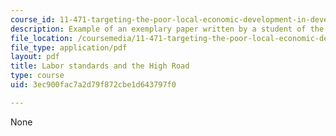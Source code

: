 ```yaml
---
course_id: 11-471-targeting-the-poor-local-economic-development-in-developing-countries-spring-2010
description: Example of an exemplary paper written by a student of the course.
file_location: /coursemedia/11-471-targeting-the-poor-local-economic-development-in-developing-countries-spring-2010/3ec900fac7a2d79f872cbe1d643797f0_MIT11_471S10_High_road.pdf
file_type: application/pdf
layout: pdf
title: Labor standards and the High Road
type: course
uid: 3ec900fac7a2d79f872cbe1d643797f0

---
```

None